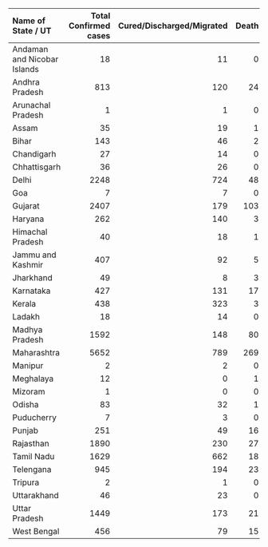 | Name of State / UT          |   Total Confirmed cases |   Cured/Discharged/Migrated |   Death |
|:----------------------------|------------------------:|----------------------------:|--------:|
| Andaman and Nicobar Islands |                      18 |                          11 |       0 |
| Andhra Pradesh              |                     813 |                         120 |      24 |
| Arunachal Pradesh           |                       1 |                           1 |       0 |
| Assam                       |                      35 |                          19 |       1 |
| Bihar                       |                     143 |                          46 |       2 |
| Chandigarh                  |                      27 |                          14 |       0 |
| Chhattisgarh                |                      36 |                          26 |       0 |
| Delhi                       |                    2248 |                         724 |      48 |
| Goa                         |                       7 |                           7 |       0 |
| Gujarat                     |                    2407 |                         179 |     103 |
| Haryana                     |                     262 |                         140 |       3 |
| Himachal Pradesh            |                      40 |                          18 |       1 |
| Jammu and Kashmir           |                     407 |                          92 |       5 |
| Jharkhand                   |                      49 |                           8 |       3 |
| Karnataka                   |                     427 |                         131 |      17 |
| Kerala                      |                     438 |                         323 |       3 |
| Ladakh                      |                      18 |                          14 |       0 |
| Madhya Pradesh              |                    1592 |                         148 |      80 |
| Maharashtra                 |                    5652 |                         789 |     269 |
| Manipur                     |                       2 |                           2 |       0 |
| Meghalaya                   |                      12 |                           0 |       1 |
| Mizoram                     |                       1 |                           0 |       0 |
| Odisha                      |                      83 |                          32 |       1 |
| Puducherry                  |                       7 |                           3 |       0 |
| Punjab                      |                     251 |                          49 |      16 |
| Rajasthan                   |                    1890 |                         230 |      27 |
| Tamil Nadu                  |                    1629 |                         662 |      18 |
| Telengana                   |                     945 |                         194 |      23 |
| Tripura                     |                       2 |                           1 |       0 |
| Uttarakhand                 |                      46 |                          23 |       0 |
| Uttar Pradesh               |                    1449 |                         173 |      21 |
| West Bengal                 |                     456 |                          79 |      15 |